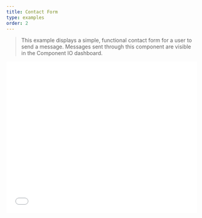 ```yaml
---
title: Contact Form
type: examples
order: 2
---
```


> This example displays a simple, functional contact form for a user to send a message. Messages sent through this component are visible in the Component IO dashboard.

<iframe width="100%" height="400" src="//jsfiddle.net/component/jfjg8yep/embedded/result,html,js,css/" allowfullscreen="allowfullscreen" frameborder="0"></iframe>
